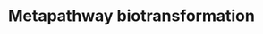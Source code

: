 ---
annotations:
- type: Pathway Ontology
  value: cellular detoxification pathway
authors:
- MaintBot
- Khanspers
- Ddigles
- Egonw
description: ''
last-edited: 2017-10-05
organisms:
- Mus musculus
redirect_from:
- /index.php/Pathway:WP1251
- /instance/WP1251
schema-jsonld:
- '@context': https://schema.org/
  '@id': https://wikipathways.github.io/pathways/WP1251.html
  '@type': Dataset
  creator:
    '@type': Organization
    name: WikiPathways
  description: ''
  keywords:
  - Amino acid acyltransferase
  - CYP2C19
  - GSTM4
  - Akr1b3
  - Methyltransferase
  - Gstm7
  - GSTM5
  - Cyp17a1
  - Hs6st2
  - AKR1B10
  - Gsto1
  - AKR1C4
  - Cyp21a1
  - Substrate-SG
  - Cyp2f2
  - NAT2
  - Hs6st3
  - Ndst4
  - CYP2D6
  - UGT1A7
  - Ugt2a2
  - HS3ST3B1
  - Fmo2
  - CYP4Z1
  - Hs3st6
  - Gpx3
  - CYP11B2
  - Ugt1a5
  - CYP2J2
  - Ephx2
  - Hs6st1
  - AKR7A3
  - Sult1e1
  - SULT1C3
  - UGT1A6
  - AC161058.2-1
  - CYP450
  - Kcnab2
  - Cyp27a1
  - UGT2B4
  - Cyp4x1
  - Gal3st3
  - Cyp4f39
  - CYP11B1
  - Fmo3
  - Mgst1
  - Gstz1
  - Gstt1
  - Nat8l
  - Nat13
  - Gstm5
  - AKR1C2
  - Akr1d1
  - Cyp26b1
  - GLYATL2
  - N-acetyltransferase
  - GSTA4
  - Sulfotransferase
  - Nat9
  - SULT2A1
  - Chst11
  - Substrate-SO3H
  - UGT2B15
  - GSTA5
  - CYP3A7
  - Cyp4b1
  - Flavin monooxygenase
  - UGT1A9
  - Nat12
  - Chst8
  - UGT1A10
  - GSTA1
  - CYP2A7
  - Cyp7a1
  - Cyp4f18
  - Nat5
  - CYP2C9
  - Glutathione transferase
  - Chst14
  - Substrate-Ac
  - CYP3A43
  - Chst10
  - Hs3st4
  - Cyp51
  - Cyp2u1
  - Gstk1
  - Fmo1
  - Gsr
  - Kcnab1
  - Substrate-OH
  - Cyp2r1
  - Substrate-Gl
  - Cyp1a1
  - Gstt2
  - Substrate-SH
  - Ndst2
  - Chst1
  - Substrate-O-R
  - Cyp11a1
  - Cyp1a2
  - SULT1C2
  - Ugt1a10
  - Chst4
  - CYP2A6
  - Nat10
  - Cyp24a1
  - Sult1b1
  - Cyp2e1
  - Mgst3
  - CYP4F2
  - Cyp1b1
  - CYP3A5
  - Hs3st2
  - Sult2b1
  - Gpx5
  - Comt1
  - Kcnab3
  - CYP2B6
  - UGT2B11
  - Cyp27b1
  - Ndst1
  - Chst2
  - AC122521.4
  - Glucuronosyltransferase
  - UGT2B7
  - Chst7
  - NAT8
  - Fmo5
  - NAT1
  - Hs3st5
  - CYP2C18
  - Baat
  - Gstcd
  - Gpx2
  - Chst9
  - Substrate-NH2
  - UGT2B28
  - UGT1A5
  - UGT2A2
  - Cyp20a1
  - HS3ST3A1
  - Cyp19a1
  - CYP3A4
  - Hnmt
  - Chst12
  - Cyp4v3
  - GSTA2
  - Ndst3
  - GSTM1
  - Gpx1
  - Gal3st4
  - Mgst2
  - Sult4a1
  - Akr7a5
  - GLYATL1
  - Glyat
  - GSTP1
  - Gpx4
  - CYP4F12
  - Gss
  - Ugt1a1
  - Akr1a4
  - CYP2C8
  - Nat6
  - Ephx1
  - AC140307.3-1
  - Fmo4
  - Cyp26c1
  - CYP4F11
  - Chst5
  - Substrate=O
  - CYP4F8
  - Aldo-keto reductase
  - Hs3st1
  - CYP2A13
  - AKR1C1
  - Cyp39a1
  - Substrate-CH3
  - Nnmt
  - Cyp7b1
  - Hs2st1
  - Cyp26a1
  - SULT1C4
  - Substrate-Aa
  - Ugt1a2
  - Xenobiotic substrate
  - Ugt2a3
  - Nat14
  - Cyp8b1
  - Chst3
  - GAL3ST2
  - UGT2B17
  - AC154274.1-1
  - Gsto2
  - Tpmt
  - Sult1a1
  - Cyp2s1
  - GSTA3
  - Inmt
  - Cyp46a1
  - CYP27C1
  - AKR1C3
  - Gal3st1
  - Sult1c2
  license: CC0
  name: Metapathway biotransformation
seo: CreativeWork
title: Metapathway biotransformation
wpid: WP1251
---